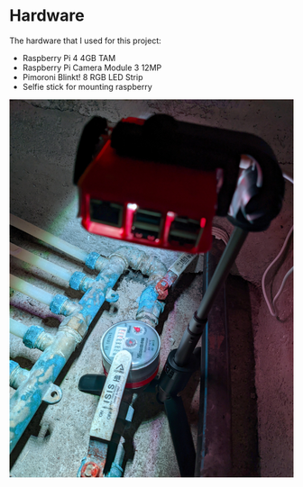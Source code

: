 # Hardware

The hardware that I used for this project:

* Raspberry Pi 4 4GB TAM
* Raspberry Pi Camera Module 3 12MP
* Pimoroni Blinkt! 8 RGB LED Strip
* Selfie stick for mounting raspberry

<img src="pictures/hardware.jpg" alt="hardware" width="800">

